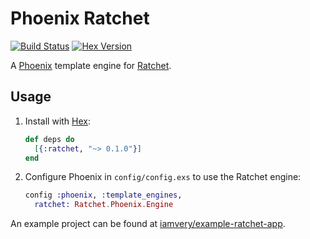 # Phoenix Ratchet

[![Build Status][travis-img]][travis] [![Hex Version][hex-img]][hex]

[travis-img]: https://travis-ci.org/iamvery/phoenix_ratchet.svg?branch=master
[travis]: https://travis-ci.org/iamvery/phoenix_ratchet
[hex-img]: https://img.shields.io/hexpm/v/phoenix_ratchet.svg
[hex]: https://hex.pm/packages/phoenix_ratchet

A [Phoenix][phoenix] template engine for [Ratchet][ratchet].

## Usage

1. Install with [Hex][hex]:

   ```elixir
   def deps do
     [{:ratchet, "~> 0.1.0"}]
   end
   ```

1. Configure Phoenix in `config/config.exs` to use the Ratchet engine:

   ```elixir
   config :phoenix, :template_engines,
     ratchet: Ratchet.Phoenix.Engine
   ```

An example project can be found at [iamvery/example-ratchet-app][example].


[phoenix]: http://www.phoenixframework.org/
[ratchet]: https://github.com/iamvery/ratchet
[hex]: https://hex.pm/
[example]: https://github.com/iamvery/example-ratchet-app
